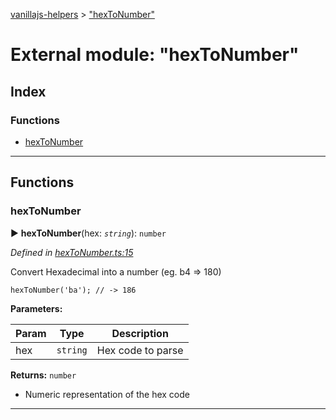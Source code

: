 [vanillajs-helpers](../README.md) > ["hexToNumber"](../modules/_hextonumber_.md)



# External module: "hexToNumber"

## Index

### Functions

* [hexToNumber](_hextonumber_.md#hextonumber)



---
## Functions
<a id="hextonumber"></a>

###  hexToNumber

► **hexToNumber**(hex: *`string`*): `number`



*Defined in [hexToNumber.ts:15](https://github.com/Tokimon/vanillajs-helpers/blob/d7b5019/hexToNumber.ts#L15)*



Convert Hexadecimal into a number (eg. b4 => 180)

    hexToNumber('ba'); // -> 186


**Parameters:**

| Param | Type | Description |
| ------ | ------ | ------ |
| hex | `string`   |  Hex code to parse |





**Returns:** `number`
- Numeric representation of the hex code






___


